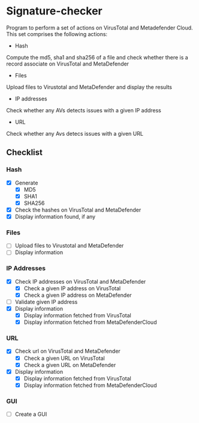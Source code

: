 # Signature-checker
Program to perform a set of actions on VirusTotal and Metadefender Cloud. This set comprises the following actions:

* Hash

Compute the md5, sha1 and sha256 of a file and check whether there is a record associate on VirusTotal and MetaDefender

* Files

Upload files to Virustotal and MetaDefender and display the results

* IP addresses

Check whether any AVs detects issues with a given IP address

* URL

Check whether any Avs detecs issues with a given URL


## Checklist
### Hash
- [x] Generate
  - [x] MD5
  - [x] SHA1
  - [x] SHA256
- [x] Check the hashes on VirusTotal and MetaDefender
- [x] Display information found, if any

### Files
- [ ] Upload files to Virustotal and MetaDefender
- [ ] Display information

### IP Addresses
- [x] Check IP addresses on VirusTotal and MetaDefender
  - [x] Check a given IP address on VirusTotal
  - [x] Check a given IP address on MetaDefender
- [ ] Validate given IP address
- [x] Display information
  - [x] Display information fetched from VirusTotal
  - [x] Display information fetched from MetaDefenderCloud

### URL 
- [x] Check url on VirusTotal and MetaDefender
  - [x] Check a given URL on VirusTotal
  - [x] Check a given URL on MetaDefender
- [x] Display information
  - [x] Display information fetched from VirusTotal
  - [x] Display information fetched from MetaDefenderCloud

### GUI
- [ ] Create a GUI
  
